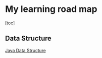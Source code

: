 # My learning road map
[toc]
## Data Structure
[Java Data Structure][JavaDataStructure]








[JavaDataStructure]: ./datastructure/java_datastructure/README.md "数据结构java版本"

